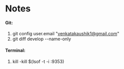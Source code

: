 # Notes

#### Git:
1. git config user.email "venkatakaushik1@gmail.com"
1. git diff develop --name-only


#### Terminal:
1. kill -kill $(lsof -t -i :9353)
